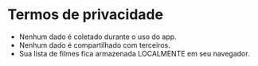# Termos de privacidade
- Nenhum dado é coletado durante o uso do app.
- Nenhum dado é compartilhado com terceiros.
- Sua lista de filmes fica armazenada LOCALMENTE em seu navegador.
